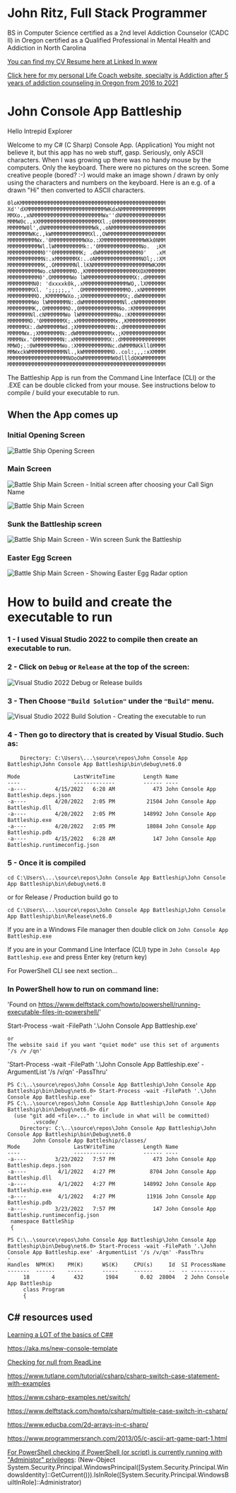 ﻿# John Ritz, Full Stack Programmer

BS in Computer Science
certified as a 2nd level Addiction Counselor (CADC II) in Oregon
certified as a Qualified Professional in Mental Health and Addiction in North Carolina

[You can find my CV Resume here at Linked In www](https://www.linkedin.com/in/johntritz/)

[Click here for my personal Life Coach website, specialty is Addiction after 5 years of addiction counseling in Oregon from 2016 to 2021](https://www.soberjourneycopilot.com/)

# John Console App Battleship

Hello Intrepid Explorer

Welcome to my C# (C Sharp) Console App. (Application)  You might not believe it, but this app has no web stuff, gasp.  Seriously, only ASCII characters. 
When I was growing up there was no handy mouse by the computers.  Only the keyboard.
There were no pictures on the screen.  Some creative people (bored? :-) would make an image
shown / drawn by only using the characters and numbers on the keyboard.  Here is an e.g. of a drawn "Hi" then converted to ASCII characters.

```
0loKMMMMMMMMMMMMMMMMMMMMMMMMMMMMMMMMMMMMMMMMMMMMMM
Xd''dXMMMMMMMMMMMMMMMMMMMMMMMMMWKdxNMMMMMMMMMMMMMM
MMXo.,xNMMMMMMMMMMMMMMMMMMMMMMWx''dNMMMMMMMMMMMMMM
MMMW0c.,xXMMMMMMMMMMMMMMMMMMMXl.;0MMMMMMMMMMMMMMMM
MMMMMW0l',dNMMMMMMMMMMMMMMMWk,.oNMMMMMMMMMMMMMMMMM
MMMMMMMWKc.,kWMMMMMMMMMMMMXl.,OWMMMMMMMMMMMMMMMMMM
MMMMMMMMMWx.'0MMMMMMMMMMWXo.:XMMMMMMMMMMMMMWKk0NMM
MMMMMMMMMMWl.lWMMMMMMMMMk:.'0MMMMMMMMMMMMMNo.  ;KM
MMMMMMMMMMM0''0MMMMMMMMK; .dWMMMMMMMMMMMMM0'   .xM
MMMMMMMMMMMN:.xMMMMMMMX:..oNMMMMMMMMMMMMMMNOl;.:XM
MMMMMMMMMMMK,.OMMMMMMNl.lKNMMMMMMMMMMMMMMMMMMWKXMM
MMMMMMMMMMWo.cNMMMMMMO.,KMMMMMMMMMMMMMMMMXOXMMMMMM
MMMMMMMMMM0'.OMMMMMMWo lWMMMMMMMMMMMMMMMX:.dMMMMMM
MMMMMMMMN0: 'dxxxxk0k,.xMMMMMMMMMMMMMMWO,.lXMMMMMM
MMMMMMMMXl. ';;;;;,,' .OMMMMMMMMMMMMMMO..xNMMMMMMM
MMMMMMMMMO.,KMMMMMWXo.;XMMMMMMMMMMMMMX;.dWMMMMMMMM
MMMMMMMMWo lWMMMMMMN:.dWMMMMMMMMMMMMNl.cNMMMMMMMMM
MMMMMMMMK,.OMMMMMMMO.,0MMMMMMMMMMMMNo.:KMMMMMMMMMM
MMMMMMMNl.cNMMMMMMWo lWMMMMMMMMMMMNo.:KMMMMMMMMMMM
MMMMMMMO.'0MMMMMMMX;.xMMMMMMMMMMMMx.,KMMMMMMMMMMMM
MMMMMMX:.dWMMMMMMWd.;XMMMMMMMMMMMN:.dMMMMMMMMMMMMM
MMMMMWx.;XMMMMMMMN:.dWMMMMMMMMMMMx.;KMMMMMMMMMMMMM
MMMMNx.'OMMMMMMMMN:.xMMMMMMMMMMMX:.dMMMMMMMMMMMMMM
MMWO;.:0WMMMMMMMMWo.:XMMMMMMMMMMNc.dWMMMNKkll0MMMM
MMWxckWMMMMMMMMMMMNl.,kWMMMMMMMMMO..col:,,,:xXMMMM
MMMMMMMMMMMMMMMMMMMNOoOWMMMMMMMMMW0dllldOKWMMMMMMM
MMMMMMMMMMMMMMMMMMMMMMMMMMMMMMMMMMMMMMMMMMMMMMMMMM
```

The Battleship App is run from the Command Line Interface (CLI) or the .EXE can be double clicked from your mouse.
See instructions below to compile / build your executable to run.

## When the App comes up

### Initial Opening Screen

![Battle Ship Opening Screen](https://user-images.githubusercontent.com/94155021/164325773-49e6cd19-3373-41ed-bd93-aecf6959837c.png)

### Main Screen

![Battle Ship Main Screen - Initial screen after choosing your Call Sign Name](https://user-images.githubusercontent.com/94155021/164325679-63dd1a7c-4aba-446b-ac40-22592d972ace.png)

![Battle Ship Main Screen](https://user-images.githubusercontent.com/94155021/164325193-0dfa8440-0260-4291-ae65-5c1f0db23ea3.png)

### Sunk the Battleship screen

![Battle Ship Main Screen - Win screen Sunk the Battleship](https://user-images.githubusercontent.com/94155021/164325601-fe3aa19d-86fd-4ebf-bfe2-f343eb679e77.png)

### Easter Egg Screen

![Battle Ship Main Screen - Showing Easter Egg Radar option](https://user-images.githubusercontent.com/94155021/164325524-b5a073c0-bdb7-4d85-a428-40a05227a344.png)

# How to build and create the executable to run

### 1 - I used Visual Studio 2022 to compile then create an executable to run.

### 2 - Click on `Debug` or `Release` at the top of the screen:

![Visual Studio 2022 Debug or Release builds](https://user-images.githubusercontent.com/94155021/164475743-ef9aaafc-9b07-4365-8021-c24977bacb71.png)

### 3 - Then Choose `"Build Solution"` under the `"Build"` menu.

![Visual Studio 2022 Build Solution - Creating the executable to run](https://user-images.githubusercontent.com/94155021/164476311-9daae23c-0545-4cd4-8c77-4aec96a4b360.png)

### 4 - Then go to directory that is created by Visual Studio.  Such as:

```
    Directory: C:\Users\...\source\repos\John Console App Battleship\John Console App Battleship\bin\debug\net6.0

Mode                 LastWriteTime         Length Name
----                 -------------         ------ ----
-a----         4/15/2022   6:28 AM            473 John Console App Battleship.deps.json
-a----         4/20/2022   2:05 PM          21504 John Console App Battleship.dll
-a----         4/20/2022   2:05 PM         148992 John Console App Battleship.exe
-a----         4/20/2022   2:05 PM          18084 John Console App Battleship.pdb
-a----         4/15/2022   6:28 AM            147 John Console App Battleship.runtimeconfig.json
```

### 5 - Once it is compiled 

`cd C:\Users\...\source\repos\John Console App Battleship\John Console App Battleship\bin\debug\net6.0`

or for Release / Production build go to

`cd C:\Users\...\source\repos\John Console App Battleship\John Console App Battleship\bin\Release\net6.0`

If you are in a Windows File manager then double click on `John Console App Battleship.exe`

If you are in your Command Line Interface (CLI) type in `John Console App Battleship.exe` and press Enter key (return key)


For PowerShell CLI see next section...


### In PowerShell how to run on command line:

'Found on https://www.delftstack.com/howto/powershell/running-executable-files-in-powershell/'

Start-Process -wait -FilePath '.\John Console App Battleship.exe'
~~~
or
The website said if you want "quiet mode" use this set of arguments '/s /v /qn'
~~~
'Start-Process -wait -FilePath '.\John Console App Battleship.exe' -ArgumentList '/s /v/qn' -PassThru'


~~~
PS C:\..\source\repos\John Console App Battleship\John Console App Battleship\bin\Debug\net6.0> Start-Process -wait -FilePath '.\John Console App Battleship.exe'
PS C:\..\source\repos\John Console App Battleship\John Console App Battleship\bin\Debug\net6.0> dir
  (use "git add <file>..." to include in what will be committed)
        .vscode/
    Directory: C:\..\source\repos\John Console App Battleship\John Console App Battleship\bin\Debug\net6.0
        John Console App Battleship/classes/
Mode                 LastWriteTime         Length Name
----                 -------------         ------ ----
-a----         3/23/2022   7:57 PM            473 John Console App Battleship.deps.json
-a----          4/1/2022   4:27 PM           8704 John Console App Battleship.dll
-a----          4/1/2022   4:27 PM         148992 John Console App Battleship.exe
-a----          4/1/2022   4:27 PM          11916 John Console App Battleship.pdb
-a----         3/23/2022   7:57 PM            147 John Console App Battleship.runtimeconfig.json
 ﻿namespace BattleShip
 {

PS C:\..\source\repos\John Console App Battleship\John Console App Battleship\bin\Debug\net6.0> Start-Process -wait -FilePath '.\John Console App Battleship.exe' -ArgumentList '/s /v/qn' -PassThru
-
Handles  NPM(K)    PM(K)      WS(K)     CPU(s)     Id  SI ProcessName
-------  ------    -----      -----     ------     --  -- -----------
     18       4      432       1984       0.02  28004   2 John Console App Battleship
     class Program
     {
~~~

## C# resources used

[Learning a LOT of the basics of C##](https://www.codecademy.com/courses/learn-c-sharp/lessons/csharp-inheritance/exercises/intro-inheritance)

https://aka.ms/new-console-template

[Checking for null from ReadLine](https://stackoverflow.com/questions/70291276/converting-null-literal-for-console-readline-for-string-input)

https://www.tutlane.com/tutorial/csharp/csharp-switch-case-statement-with-examples

https://www.csharp-examples.net/switch/

https://www.delftstack.com/howto/csharp/multiple-case-switch-in-csharp/

https://www.educba.com/2d-arrays-in-c-sharp/

https://www.programmersranch.com/2013/05/c-ascii-art-game-part-1.html

[For PowerShell checking if PowerShell (or script) is currently running with "Administor" privileges](https://serverfault.com/questions/95431/in-a-powershell-script-how-can-i-check-if-im-running-with-administrator-privil):
(New-Object System.Security.Principal.WindowsPrincipal([System.Security.Principal.WindowsIdentity]::GetCurrent())).IsInRole([System.Security.Principal.WindowsBuiltInRole]::Administrator)
